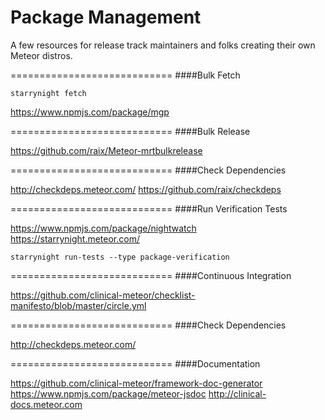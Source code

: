 Package Management 
================================

A few resources for release track maintainers and folks creating their own Meteor distros.  

============================
####Bulk Fetch

````
starrynight fetch
````

https://www.npmjs.com/package/mgp


============================
####Bulk Release

https://github.com/raix/Meteor-mrtbulkrelease

============================
####Check Dependencies

http://checkdeps.meteor.com/
https://github.com/raix/checkdeps

============================
####Run Verification Tests

https://www.npmjs.com/package/nightwatch
https://starrynight.meteor.com/

````
starrynight run-tests --type package-verification
````

============================
####Continuous Integration

https://github.com/clinical-meteor/checklist-manifesto/blob/master/circle.yml

============================
####Check Dependencies

http://checkdeps.meteor.com/

============================
####Documentation

https://github.com/clinical-meteor/framework-doc-generator
https://www.npmjs.com/package/meteor-jsdoc
http://clinical-docs.meteor.com


